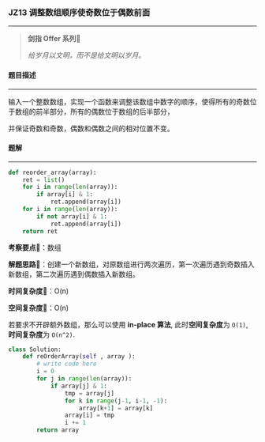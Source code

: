 ### JZ13 调整数组顺序使奇数位于偶数前面

---



> **剑指 Offer 系列**🌟
>
> *给岁月以文明，而不是给文明以岁月。*



#### 题目描述

---

输入一个整数数组，实现一个函数来调整该数组中数字的顺序，使得所有的奇数位于数组的前半部分，所有的偶数位于数组的后半部分，

并保证奇数和奇数，偶数和偶数之间的相对位置不变。



#### 题解

---

```python
def reorder_array(array):
    ret = list()
    for i in range(len(array)):
        if array[i] & 1:
            ret.append(array[i])
    for i in range(len(array)):
        if not array[i] & 1:
            ret.append(array[i])
    return ret
```



**考察要点**🍥：数组

**解题思路**🍬：创建一个新数组，对原数组进行两次遍历，第一次遍历遇到奇数插入新数组，第二次遍历遇到偶数插入新数组。



**时间复杂度**🍉：O(n)

**空间复杂度**🍭：O(n)



若要求不开辟额外数组，那么可以使用 **in-place 算法**, 此时**空间复杂度**为 `O(1)`, **时间复杂度**为 `O(n^2)`.



```python
class Solution:
    def reOrderArray(self , array ):
        # write code here
        i = 0
        for j in range(len(array)):
            if array[j] & 1:
                tmp = array[j]
                for k in range(j-1, i-1, -1):
                    array[k+1] = array[k]
                array[i] = tmp
                i += 1
        return array
```

